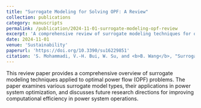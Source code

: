 ```yaml
---
title: "Surrogate Modeling for Solving OPF: A Review"
collection: publications
category: manuscripts
permalink: /publication/2024-11-01-surrogate-modeling-opf-review
excerpt: 'A comprehensive review of surrogate modeling techniques for optimal power flow problems.'
date: 2024-11-01
venue: 'Sustainability'
paperurl: 'https://doi.org/10.3390/su16229851'
citation: 'S. Mohammadi, V.-H. Bui, W. Su, and <b>B. Wang</b>, "Surrogate Modeling for Solving OPF: A Review," <i>Sustainability</i>, vol. 16, no. 22, Art. no. 22, Jan. 2024, doi: 10.3390/su16229851.'
---
```


This review paper provides a comprehensive overview of surrogate modeling techniques applied to optimal power flow (OPF) problems. The paper examines various surrogate model types, their applications in power system optimization, and discusses future research directions for improving computational efficiency in power system operations.
